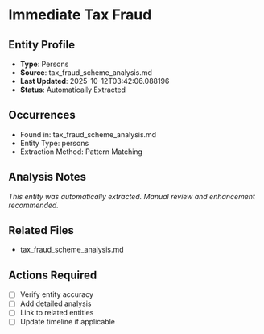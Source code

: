 # Immediate Tax Fraud

## Entity Profile
- **Type**: Persons
- **Source**: tax_fraud_scheme_analysis.md
- **Last Updated**: 2025-10-12T03:42:06.088196
- **Status**: Automatically Extracted

## Occurrences
- Found in: tax_fraud_scheme_analysis.md
- Entity Type: persons
- Extraction Method: Pattern Matching

## Analysis Notes
*This entity was automatically extracted. Manual review and enhancement recommended.*

## Related Files
- tax_fraud_scheme_analysis.md

## Actions Required
- [ ] Verify entity accuracy
- [ ] Add detailed analysis
- [ ] Link to related entities
- [ ] Update timeline if applicable
